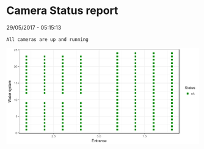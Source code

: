 Camera Status report
================
29/05/2017 - 05:15:13

    All cameras are up and running

![](camreport_files/figure-markdown_github/unnamed-chunk-2-1.png)
